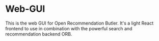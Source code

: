 # Web-GUI
This is the web GUI for Open Recommendation Butler. It's a light React frontend to use in combination with the powerful search and recommendation backend ORB. 
